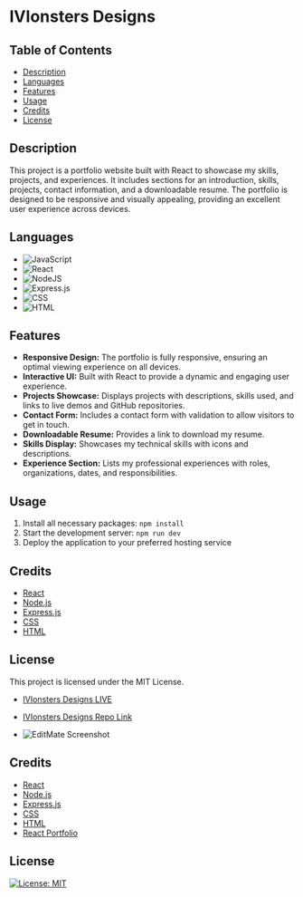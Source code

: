 # IVIonsters Designs

## Table of Contents

* [Description](#description)
* [Languages](#languages)
* [Features](#features)
* [Usage](#usage)
* [Credits](#credits)
* [License](#license)

## Description

<p>This project is a portfolio website built with React to showcase my skills, projects, and experiences. It includes sections for an introduction, skills, projects, contact information, and a downloadable resume. The portfolio is designed to be responsive and visually appealing, providing an excellent user experience across devices.</p>

## Languages

* ![JavaScript](https://img.shields.io/badge/javascript-%23323330.svg?style=for-the-badge&logo=javascript&logoColor=%23F7DF1E)
* ![React](https://img.shields.io/badge/react-%2320232a.svg?style=for-the-badge&logo=react&logoColor=%2361DAFB)
* ![NodeJS](https://img.shields.io/badge/node.js-6DA55F?style=for-the-badge&logo=node.js&logoColor=white)
* ![Express.js](https://img.shields.io/badge/express.js-%23404d59.svg?style=for-the-badge&logo=express&logoColor=%2361DAFB)
* ![CSS](https://img.shields.io/badge/css-%23239120.svg?style=for-the-badge&logo=css3&logoColor=white)
* ![HTML](https://img.shields.io/badge/html-%23E34F26.svg?style=for-the-badge&logo=html5&logoColor=white)

## Features

* **Responsive Design:** The portfolio is fully responsive, ensuring an optimal viewing experience on all devices.
* **Interactive UI:** Built with React to provide a dynamic and engaging user experience.
* **Projects Showcase:** Displays projects with descriptions, skills used, and links to live demos and GitHub repositories.
* **Contact Form:** Includes a contact form with validation to allow visitors to get in touch.
* **Downloadable Resume:** Provides a link to download my resume.
* **Skills Display:** Showcases my technical skills with icons and descriptions.
* **Experience Section:** Lists my professional experiences with roles, organizations, dates, and responsibilities.

## Usage

1. Install all necessary packages: `npm install`
2. Start the development server: `npm run dev`
3. Deploy the application to your preferred hosting service

## Credits

- [React](https://reactjs.org/)
- [Node.js](https://nodejs.org/)
- [Express.js](https://expressjs.com/)
- [CSS](https://developer.mozilla.org/en-US/docs/Web/CSS)
- [HTML](https://developer.mozilla.org/en-US/docs/Web/HTML)

## License

This project is licensed under the MIT License.


* [IVIonsters Designs LIVE](https://ivionstersdesigns.netlify.app/)

* [IVIonsters Designs Repo Link](https://github.com/IVIonsters/IVIonstersDesigns)

* ![EditMate Screenshot](./assets/demo.gif)



## Credits

- [React](https://reactjs.org/)
- [Node.js](https://nodejs.org/)
- [Express.js](https://expressjs.com/)
- [CSS](https://developer.mozilla.org/en-US/docs/Web/CSS)
- [HTML](https://developer.mozilla.org/en-US/docs/Web/HTML)
- [React Portfolio](https://www.youtube.com/watch?v=YQCDUJ6hhNY&t=1489s)

## License

[![License: MIT](https://img.shields.io/badge/License-MIT-yellow.svg)](https://opensource.org/licenses/MIT)

